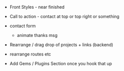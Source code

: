 - Front Styles - near finished
- Call to action - contact at top or top right or something

- contact form
  - animate thanks msg
  
- Rearrange / drag drop of projects + links (backend)
- rearrange routes etc
- Add Gems / Plugins Section once you hook that up